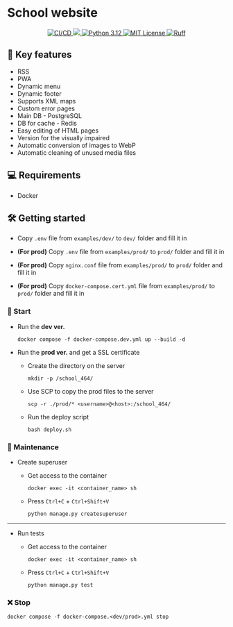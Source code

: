 # School website

<p align="center">
  <a href="https://github.com/j3rrryy/todo_app/actions/workflows/main.yml">
    <img src="https://github.com/j3rrryy/school_464/actions/workflows/main.yml/badge.svg" alt="СI/CD">
  </a>
  <a href="https://codecov.io/gh/j3rrryy/school_464">
    <img src="https://codecov.io/gh/j3rrryy/school_464/graph/badge.svg?token=5SP4EMB1B3"/>
  </a>
  <a href="https://www.python.org/downloads/release/python-3120/">
    <img src="https://img.shields.io/badge/Python-3.12-FFD64E.svg" alt="Python 3.12">
  </a>
  <a href="https://github.com/j3rrryy/school_464/blob/main/LICENSE">
    <img src="https://img.shields.io/badge/License-MIT-blue.svg" alt="MIT License">
  </a>
  <a href="https://github.com/astral-sh/ruff">
    <img src="https://img.shields.io/endpoint?url=https://raw.githubusercontent.com/astral-sh/ruff/main/assets/badge/v2.json" alt="Ruff">
  </a>
</p>

## :book: Key features

- RSS
- PWA
- Dynamic menu
- Dynamic footer
- Supports XML maps
- Custom error pages
- Main DB - PostgreSQL
- DB for cache - Redis
- Easy editing of HTML pages
- Version for the visually impaired
- Automatic conversion of images to WebP
- Automatic cleaning of unused media files

## :computer: Requirements

- Docker

## :hammer_and_wrench: Getting started

- Copy `.env` file from `examples/dev/` to `dev/` folder and fill it in

- **(For prod)** Copy `.env` file from `examples/prod/` to `prod/` folder and fill it in

- **(For prod)** Copy `nginx.conf` file from `examples/prod/` to `prod/` folder and fill it in

- **(For prod)** Copy `docker-compose.cert.yml` file from `examples/prod/` to `prod/` folder and fill it in

### :rocket: Start

- Run the **dev ver.**

  ```shell
  docker compose -f docker-compose.dev.yml up --build -d
  ```

- Run the **prod ver.** and get a SSL certificate

  - Create the directory on the server

    ```shell
    mkdir -p /school_464/
    ```

  - Use SCP to copy the prod files to the server

    ```shell
    scp -r ./prod/* <username>@<host>:/school_464/
    ```

  - Run the deploy script

    ```shell
    bash deploy.sh
    ```

### :construction_worker: Maintenance

- Create superuser

  - Get access to the container

     ```shell
    docker exec -it <container_name> sh
    ```

  - Press `Ctrl+C` + `Ctrl+Shift+V`

    ```shell
    python manage.py createsuperuser
    ```

---

- Run tests

  - Get access to the container

     ```shell
    docker exec -it <container_name> sh
    ```

  - Press `Ctrl+C` + `Ctrl+Shift+V`

    ```shell
    python manage.py test
    ```

### :x: Stop

```shell
docker compose -f docker-compose.<dev/prod>.yml stop
```
